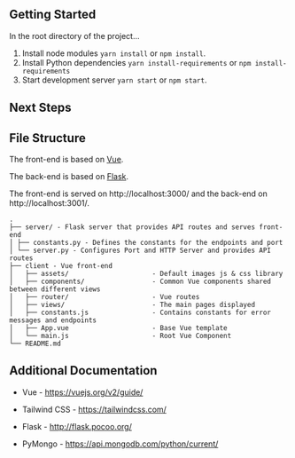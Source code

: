 ﻿## Getting Started

In the root directory of the project...

1. Install node modules `yarn install` or `npm install`.
2. Install Python dependencies `yarn install-requirements` or `npm install-requirements`
2. Start development server `yarn start` or `npm start`.

## Next Steps




## File Structure

The front-end is based on [Vue](https://vuejs.org/).

The back-end is based on [Flask](https://github.com/pallets/flask).

The front-end is served on http://localhost:3000/ and the back-end on http://localhost:3001/.

```
.
├── server/ - Flask server that provides API routes and serves front-end
│ ├── constants.py - Defines the constants for the endpoints and port
│ └── server.py - Configures Port and HTTP Server and provides API routes
├── client - Vue front-end
│   ├── assets/                     - Default images js & css library
│   ├── components/                 - Common Vue components shared between different views
│   ├── router/                     - Vue routes
│   ├── views/                      - The main pages displayed
│   ├── constants.js                - Contains constants for error messages and endpoints
│   ├── App.vue                     - Base Vue template
│   └── main.js                     - Root Vue Component
└── README.md
```

## Additional Documentation


- Vue - https://vuejs.org/v2/guide/

- Tailwind CSS - https://tailwindcss.com/
- Flask - http://flask.pocoo.org/
- PyMongo - https://api.mongodb.com/python/current/

